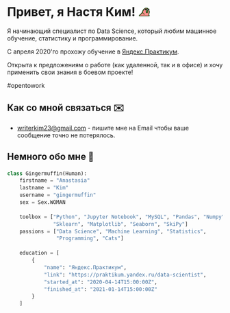 # Привет, я Настя Ким! <img src="https://raw.githubusercontent.com/gingermuffin/gingermuffin/main/assets/party_parrot.gif" width="30px">
Я начинающий специалист по Data Science, который любим машинное обучение, статистику и программирование.

С апреля 2020'го прохожу обучение в [Яндекс.Практикум](https://praktikum.yandex.ru/data-scientist).

Открыта к предложениям о работе (как удаленной, так и в офисе) и хочу применить свои знания в боевом проекте!

\#opentowork

## Как со мной связаться ✉️
- [writerkim23@gmail.com](mailto:writerkim23@gmail.com) - пишите мне на Email чтобы ваше сообщение точно не потерялось. 

<!--

## Мои работы 💻

-->

## Немного обо мне 🦊

```python
class Gingermuffin(Human):
    firstname = "Anastasia"
    lastname = "Kim"
    username = "gingermuffin"
    sex = Sex.WOMAN

    toolbox = ["Python", "Jupyter Notebook", "MySQL", "Pandas", "Numpy",
               "Sklearn", "Matplotlib", "Seaborn", "SkiPy"]
    passions = ["Data Science", "Machine Learning", "Statistics",
                "Programming", "Cats"]
    
    education = [
        {
            "name": "Яндекс.Практикум",
            "link": "https://praktikum.yandex.ru/data-scientist",
            "started_at": "2020-04-14T15:00:00Z",
            "finished_at": "2021-01-14T15:00:00Z"
        }
    ]
```
